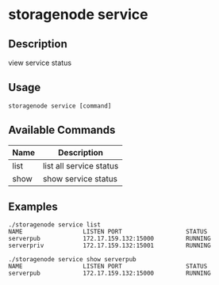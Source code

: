 # storagenode service

## Description

view service status

## Usage
```
storagenode service [command]
```
## Available Commands

| Name| Description                                                                   |
| --------------- | --------------------- 
| list  | list all service status|
|  show | show service status|

## Examples
```
./storagenode service list
NAME                 LISTEN PORT                  STATUS
serverpub            172.17.159.132:15000         RUNNING
serverpriv           172.17.159.132:15001         RUNNING

./storagenode service show serverpub
NAME                 LISTEN PORT                  STATUS
serverpub            172.17.159.132:15000         RUNNING
```
